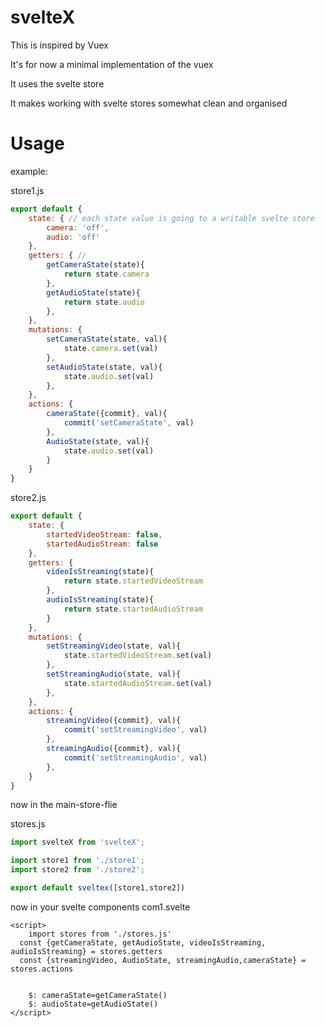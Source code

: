 # svelteX
This is inspired by Vuex

It's for now a minimal implementation of the vuex

It uses the svelte store

It makes working with svelte stores somewhat clean and organised

# Usage
example:

store1.js
```js
export default {
	state: { // each state value is going to a writable svelte store
		camera: 'off',
		audio: 'off'
	},
	getters: { //
		getCameraState(state){
			return state.camera
		},
		getAudioState(state){
			return state.audio
		},
	},
	mutations: {
		setCameraState(state, val){
			state.camera.set(val)
		},
		setAudioState(state, val){
			state.audio.set(val)
		},
	},
	actions: {
		cameraState({commit}, val){
			commit('setCameraState', val)
		},
		AudioState(state, val){
			state.audio.set(val)
		}
	}
}
```
store2.js
```js
export default {
	state: {
		startedVideoStream: false,
		startedAudioStream: false
	},
	getters: {
		videoIsStreaming(state){
			return state.startedVideoStream
		},
		audioIsStreaming(state){
			return state.startedAudioStream
		}
	},
	mutations: {
		setStreamingVideo(state, val){
			state.startedVideoStream.set(val)
		},
		setStreamingAudio(state, val){
			state.startedAudioStream.set(val)
		},
	},
	actions: {
		streamingVideo({commit}, val){
			commit('setStreamingVideo', val)
		},
		streamingAudio({commit}, val){
			commit('setStreamingAudio', val)
		},
	}
}
```
now in the main-store-flie

stores.js
```js
import svelteX from 'svelteX';

import store1 from './store1';
import store2 from './store2';

export default sveltex([store1,store2])
```

now in your svelte components
com1.svelte
```svelte
<script>
	import stores from './stores.js'
  const {getCameraState, getAudioState, videoIsStreaming, audioIsStreaming} = stores.getters
  const {streamingVideo, AudioState, streamingAudio,cameraState} = stores.actions
  
  
	$: cameraState=getCameraState()
	$: audioState=getAudioState()
</script>
```
